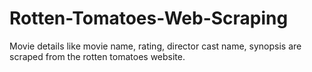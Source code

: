 # Rotten-Tomatoes-Web-Scraping
Movie details like movie name, rating, director cast name, synopsis are scraped from the rotten tomatoes website.
